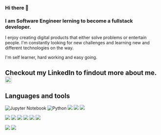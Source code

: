 ### Hi there 👋

### I am Software Engineer lerning to become a fullstack developer.
I enjoy creating digital products that either solve problems or entertain people. I'm constantly looking for new challenges and learning new and different technologies on the way.

I'm self learner, hard working and easy going.

## Checkout my LinkedIn to findout more about me. [<img align="" alt="Hasmat Ali | LinkedIn" width="22px" src="https://cdn.jsdelivr.net/npm/simple-icons@v3/icons/linkedin.svg" />](https://www.linkedin.com/in/hasmat-a-a2631011b/)

## Languages and tools
![Jupyter Notebook](https://img.shields.io/badge/jupyter-%23FA0F00.svg?style=for-the-badge&logo=jupyter&logoColor=white)
![Python](https://img.shields.io/badge/python-3670A0?style=for-the-badge&logo=python&logoColor=ffdd54)
![](https://img.shields.io/badge/HTML5-informational?style=flat&logo=HTML5&logoColor=white&color=red)
![](https://img.shields.io/badge/CSS3-informational?style=flat&logo=CSS3&logoColor=white&color=blue)
![](https://img.shields.io/badge/JavaScript-informational?style=flat&logo=JavaScript&logoColor=white&color=yellow)

![](https://img.shields.io/badge/React-informational?style=flat&logo=React&logoColor=white&color=9cf)
![](https://img.shields.io/badge/Sass-informational?style=flat&logo=Sass&logoColor=white&color=ff69b4)
![](https://img.shields.io/badge/JEST-informational?style=flat&logo=Jest&logoColor=white&color=2FF3E0)
![](https://img.shields.io/badge/Styled-Components-informational?style=flat&logo=Styled-Components&logoColor=white&color=FA26A0)
![](https://img.shields.io/badge/TailwindCSS-informational?style=flat&logo=TailwindCSS&logoColor=white&color=0ea5e9)
![](https://img.shields.io/badge/Sanity-informational?style=flat&logo=Sanity&logoColor=white&color=f03632)

![](https://img.shields.io/badge/Photoshop-informational?style=flat&logo=Photoshop&logoColor=white&color=informational)
![](https://img.shields.io/badge/AdobeXD-informational?style=flat&logo=AdobeXD&logoColor=white&color=ff00bf)
